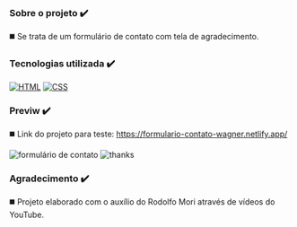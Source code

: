 ### Sobre o projeto ✔️

◼️ Se trata de um formulário de contato com tela de agradecimento.

### Tecnologias utilizada ✔️

[![HTML](https://img.shields.io/badge/HTML-239120?style=for-the-badge&logo=html5&logoColor=white)]() [![CSS](https://img.shields.io/badge/CSS3-1572B6?style=for-the-badge&logo=css3&logoColor=white)]()

### Previw ✔️

◼️ Link do projeto para teste: https://formulario-contato-wagner.netlify.app/

![formulário de contato](https://user-images.githubusercontent.com/89936463/142859746-dd0668dd-77d8-494d-be3d-8e815a17f86e.JPG)
![thanks](https://user-images.githubusercontent.com/89936463/142859887-c6d7fe55-3075-4231-a18b-e52bca65669d.JPG)



### Agradecimento ✔️

◼️ Projeto elaborado com o auxílio do Rodolfo Mori através de vídeos do YouTube.
